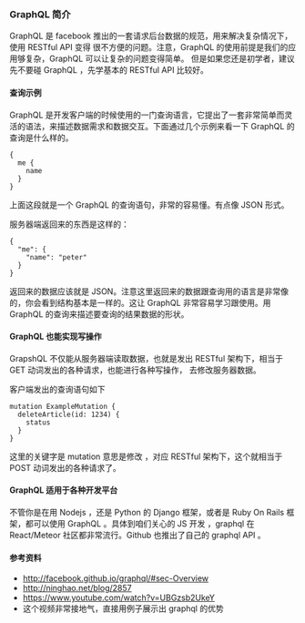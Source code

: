 ### GraphQL 简介

GraphQL 是 facebook 推出的一套请求后台数据的规范，用来解决复杂情况下，使用 RESTful API 变得 很不方便的问题。注意，GraphQL 的使用前提是我们的应用够复杂，GraphQL 可以让复杂的问题变得简单。 但是如果您还是初学者，建议先不要碰 GraphQL ，先学基本的 RESTful API 比较好。

#### 查询示例

GraphQL 是开发客户端的时候使用的一门查询语言，它提出了一套非常简单而灵活的语法，来描述数据需求和数据交互。下面通过几个示例来看一下 GraphQL 的查询是什么样的。

```
{
  me {
    name
  }
}

```
上面这段就是一个 GraphQL 的查询语句，非常的容易懂。有点像 JSON 形式。

服务器端返回来的东西是这样的：

```
{
  "me": {
    "name": "peter"
  }
}

```
返回来的数据应该就是 JSON。注意这里返回来的数据跟查询用的语言是非常像的，你会看到结构基本是一样的。这让 GraphQL 非常容易学习跟使用。用 GraphQL 的查询来描述要查询的结果数据的形状。

#### GraphQL 也能实现写操作

GrapshQL 不仅能从服务器端读取数据，也就是发出 RESTful 架构下，相当于 GET 动词发出的各种请求，也能进行各种写操作， 去修改服务器数据。

客户端发出的查询语句如下

```
mutation ExampleMutation {
  deleteArticle(id: 1234) {
    status
  }
}

```
这里的关键字是 mutation 意思是修改 ，对应 RESTful 架构下，这个就相当于 POST 动词发出的各种请求了。

#### GraphQL 适用于各种开发平台

不管你是在用 Nodejs ，还是 Python 的 Django 框架，或者是 Ruby On Rails 框架，都可以使用 GraphQL 。具体到咱们关心的 JS 开发 ，graphql 在 React/Meteor 社区都非常流行。Github 也推出了自己的 graphql API 。

#### 参考资料

* http://facebook.github.io/graphql/#sec-Overview
* http://ninghao.net/blog/2857
* https://www.youtube.com/watch?v=UBGzsb2UkeY
* 这个视频非常接地气，直接用例子展示出 graphql 的优势
